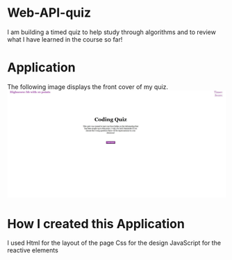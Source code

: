# Web-API-quiz
I am building a timed quiz to help study through algorithms and to review what I have learned in the course so far!

# Application

The following image displays the front cover of my quiz.
![Alt text](<images/Screenshot (2).jpg>)

# How I created this Application
I used
Html for the layout of the page 
Css for the design 
JavaScript for the reactive elements